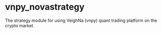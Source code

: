 # vnpy_novastrategy
The strategy module for using VeighNa (vnpy) quant trading platform on the crypto market.
